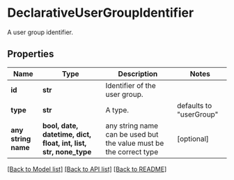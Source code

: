 # DeclarativeUserGroupIdentifier

A user group identifier.

## Properties
Name | Type | Description | Notes
------------ | ------------- | ------------- | -------------
**id** | **str** | Identifier of the user group. | 
**type** | **str** | A type. | defaults to "userGroup"
**any string name** | **bool, date, datetime, dict, float, int, list, str, none_type** | any string name can be used but the value must be the correct type | [optional]

[[Back to Model list]](../README.md#documentation-for-models) [[Back to API list]](../README.md#documentation-for-api-endpoints) [[Back to README]](../README.md)


